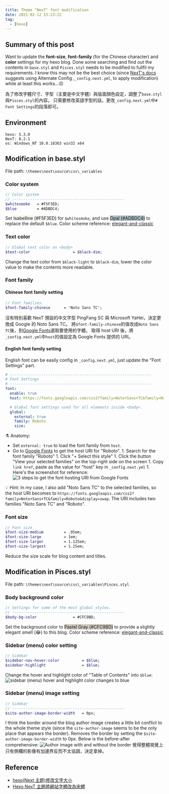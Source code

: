 ```yaml
---
title: Theme "NexT" font modification
date: 2021-02-12 15:23:22
tag:
  - [hexo]
---
```


## Summary of this post

Want to update the **font-size**, **font-family** (for the Chinese character) and **color** settings for my hexo blog. Done some searching and find out the contents in `base.styl` and `Pisces.styl` needs to be modified to fullfil my requirements.
I know this may not be the best choice (since [NexT's docs](https://theme-next.js.org/docs/getting-started/configuration.html) suggests using Alternate Config ,`_config.next.yml`, to apply modification) while at least this works...😣

為了修改字體尺寸、字型（主要是中文字體）與版面顏色設定，調整了`base.styl`與`Pisces.styl`的內容。
只需要修改英語字型的話，更改`_config.next.yml`中`# Font Settings`的段落即可。

## Environment

```
hexo: 5.3.0
NexT: 8.2.1
os: Windows_NT 10.0.18363 win32 x64
```

## Modification in base.styl

File path: `\themes\next\source\css\_variables`

### Color system

```scss
// Color system
// --------------------------------------------------
$whitesmoke   = #F5F3ED;
$blue         = #ADBDC4;
```

Set <span style="background-color:#F5F3ED">Isabelline (#F5F3ED)</span> for `$whitesmoke`, and use <span style="background-color:#ADBDC4">Opal (#ADBDC4)</span> to replace the default `$blue`.
Color scheme reference: [elegant-and-classic](https://www.schemecolor.com/elegant-and-classic.php)

### Text color

```scss
// Global text color on <body>
$text-color                   = $black-dim;
```

Change the text color from `$black-light` to `$black-dim`, lower the color value to make the contents more readable.

### Font family

#### Chinese font family setting

```scss
// Font families.
$font-family-chinese      = 'Noto Sans TC';
```

沒有特別喜歡 NexT 預設的中文字型 PingFang SC 與 Microsoft YaHei，決定更換成 Google 的 Noto Sans TC。
將`$font-family-chinese`的值改成`Noto Sans TC`後，到[Google Fonts](https://fonts.google.com/)選取要使用的字體。
取得 host URI 後，將`_config.next.yml`中`host`的值設定為 Google Fonts 提供的 URI。

#### English font family setting

English font can be easily config in `_config.next.yml`, just update the "Font Settings" part.

```yaml
# ---------------------------------------------------------------
# Font Settings
# ---------------------------------------------------------------
font:
  enable: true
  host: https://fonts.googleapis.com/css2?family=Noto+Sans+TC&family=Roboto&display=swap

  # Global font settings used for all elements inside <body>.
  global:
    external: true
    family: Roboto
    size:
```

⚗️ Anatomy:

- Set `external: true` to load the font family from `host`.
- Go to [Google Fonts](https://fonts.google.com/) to get the host URI for "Roboto". 1. Search for the font family "Roboto" 1. Click "+ Select this style" 1. Click the button "View your selected families" on the top-right side on the screen 1. Copy `link href`, paste as the value for "host" key in `_config.next.yml` 1. Here's the screenshot for reference:
  ![3 steps to get the font hosting URI from Google Fonts](steps-to-get-font-host-uri.png)

💡 Hint:
In my case, I also add "Noto Sans TC" to the selected families, so the host URI becomes to `https://fonts.googleapis.com/css2?family=Noto+Sans+TC&family=Roboto&display=swap`.
The URI includes two families "Noto Sans TC" and "Roboto".

### Font size

```scss
// Font size
$font-size-medium         = .95em;
$font-size-large          = 1em;
$font-size-larger         = 1.125em;
$font-size-largest        = 1.25em;
```

Reduce the size scale for blog content and titles.

## Modification in Pisces.styl

File path: `\themes\next\source\css\_variables\Pisces.styl`

### Body background color

```scss
// Settings for some of the most global styles.
// --------------------------------------------------
$body-bg-color                = #CFC9BD;
```

Set the background color to <span style="background-color:#CFC9BD">Pastel Gray (#CFC9BD)</span> to provide a slightly elegant smell (😂) to this blog.
Color scheme reference: [elegant-and-classic](https://www.schemecolor.com/elegant-and-classic.php)

### Sidebar (menu) color setting

```scss
// Sidebar
$sidebar-nav-hover-color          = $blue;
$sidebar-highlight                = $blue;
```

Change the hover and highlight color of "Table of Contents" into `$blue`:
![sidebar (menu) hover and highlight color changes to blue](sidebar-highlight-and-hover-color.png)

### Sidebar (menu) image setting

```scss
// Sidebar
// --------------------------------------------------
$site-author-image-border-width   = 0px;
```

I think the border around the blog author image creates a little bit conflict to the whole theme style (since the `site-author-image` seems to be the only place that appears the border). Removes the border by setting the `$site-author-image-border-width` to 0px.
Below is the before-after comprehensive:
![Author image with and without the border](author-image-border-adjust.png)
覺得整體視覺上只有側欄的影像有加邊界反而不太協調，決定拿掉。

## Reference

- [hexo(Next 主题)修改文字大小](https://blog.csdn.net/dpdpdppp/article/details/102387532)
- [Hexo NexT 主題將網站字體改為宋體](https://zenreal.github.io/posts/10345/)
